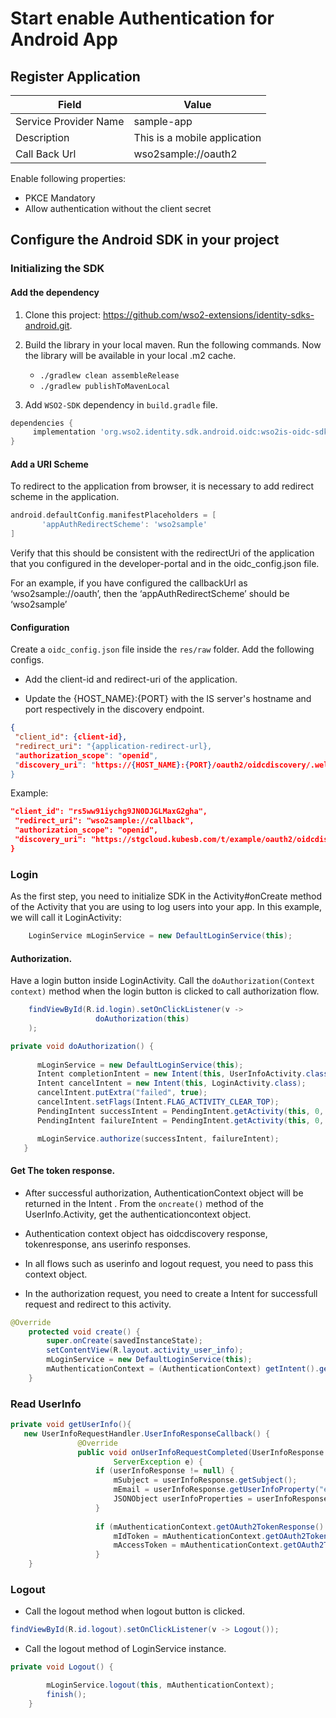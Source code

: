 # Start enable Authentication for Android App

## Register Application



| Field                 | Value         | 
| --------------------- | ------------- | 
| Service Provider Name | sample-app  |
| Description           | This is a mobile application  | 
| Call Back Url         | wso2sample://oauth2  | 

Enable following properties:
- PKCE Mandatory
- Allow authentication without the client secret


## Configure the Android SDK in your project

### Initializing the  SDK

#### Add the dependency 

1. Clone this project: https://github.com/wso2-extensions/identity-sdks-android.git.

2. Build the library in your local maven. Run the following commands. Now the library will be available in your local .m2 cache. 
    - `./gradlew clean assembleRelease`
    - `./gradlew publishToMavenLocal `

3. Add `WSO2-SDK` dependency in `build.gradle` file.

```gradle
dependencies {
     implementation 'org.wso2.identity.sdk.android.oidc:wso2is-oidc-sdk:0.0.1'
}

```

#### Add a URI Scheme   

To redirect to the application from browser, it is necessary to add redirect scheme in the
 application. 


```gradle
android.defaultConfig.manifestPlaceholders = [
       'appAuthRedirectScheme': 'wso2sample'
]
```

Verify that this should be consistent with the redirectUri of the application that you configured in the developer-portal and in the oidc_config.json file.

For an example, if you have configured the callbackUrl as ‘wso2sample://oauth’, then the
 ‘appAuthRedirectScheme’ should be ‘wso2sample’


#### Configuration

Create a `oidc_config.json` file inside the `res/raw` folder. Add the following configs. 

- Add the client-id and redirect-uri of the application.

- Update the {HOST_NAME}:{PORT} with the IS server's hostname and port respectively in the discovery endpoint.

```json
{
 "client_id": {client-id},
 "redirect_uri": "{application-redirect-url},
 "authorization_scope": "openid",
 "discovery_uri": "https://{HOST_NAME}:{PORT}/oauth2/oidcdiscovery/.well-known/openid-configuration"
}
``````

Example:

```json
"client_id": "rs5ww91iychg9JN0DJGLMaxG2gha",
 "redirect_uri": "wso2sample://callback",
 "authorization_scope": "openid",
 "discovery_uri": "https://stgcloud.kubesb.com/t/example/oauth2/oidcdiscovery/.well-known/openid-configuration"
}
```

### Login

As the first step, you need to initialize SDK in the Activity#onCreate method of the Activity that you are using to
 log users into your app. 
In this example, we will call it LoginActivity:

```java
    LoginService mLoginService = new DefaultLoginService(this);
```


#### Authorization.

Have a login button inside LoginActivity. Call the `doAuthorization(Context context)` method 
 when the login button is clicked to call authorization flow.

```java
    findViewById(R.id.login).setOnClickListener(v ->
                   doAuthorization(this)
    );
```
   
```java
private void doAuthorization() {
   
      mLoginService = new DefaultLoginService(this);
      Intent completionIntent = new Intent(this, UserInfoActivity.class);
      Intent cancelIntent = new Intent(this, LoginActivity.class);
      cancelIntent.putExtra("failed", true);
      cancelIntent.setFlags(Intent.FLAG_ACTIVITY_CLEAR_TOP);
      PendingIntent successIntent = PendingIntent.getActivity(this, 0, completionIntent, 0);
      PendingIntent failureIntent = PendingIntent.getActivity(this, 0, cancelIntent, 0);

      mLoginService.authorize(successIntent, failureIntent);
   }
```
   


#### Get The token response.

- After successful authorization, AuthenticationContext object will be returned in the Intent
. From the `oncreate()` method of the UserInfo.Activity, get the authenticationcontext object. 

- Authentication context object has oidcdiscovery response, tokenresponse, ans userinfo responses.

- In all flows such as userinfo and logout request, you need to pass this context object.
 
- In the authorization request, you need to create a Intent for successfull request and redirect to this activity.
```java
@Override
    protected void create() {  
        super.onCreate(savedInstanceState);
        setContentView(R.layout.activity_user_info);
        mLoginService = new DefaultLoginService(this);
        mAuthenticationContext = (AuthenticationContext) getIntent().getSerializableExtra("context");
    }
``` 

  
### Read UserInfo

```java
private void getUserInfo(){
   new UserInfoRequestHandler.UserInfoResponseCallback() {
               @Override
               public void onUserInfoRequestCompleted(UserInfoResponse userInfoResponse,
                       ServerException e) {
                   if (userInfoResponse != null) {
                       mSubject = userInfoResponse.getSubject();
                       mEmail = userInfoResponse.getUserInfoProperty("email");
                       JSONObject userInfoProperties = userInfoResponse.getUserInfoProperties();
                   }
   
                   if (mAuthenticationContext.getOAuth2TokenResponse() != null) {
                       mIdToken = mAuthenticationContext.getOAuth2TokenResponse().getIdToken();
                       mAccessToken = mAuthenticationContext.getOAuth2TokenResponse().getAccessToken();
                   }
    }
```

### Logout

- Call the logout method when logout button is clicked.

```java
findViewById(R.id.logout).setOnClickListener(v -> Logout());

```
- Call the logout method of LoginService instance.

```java
private void Logout() {

        mLoginService.logout(this, mAuthenticationContext);
        finish();
    }
```